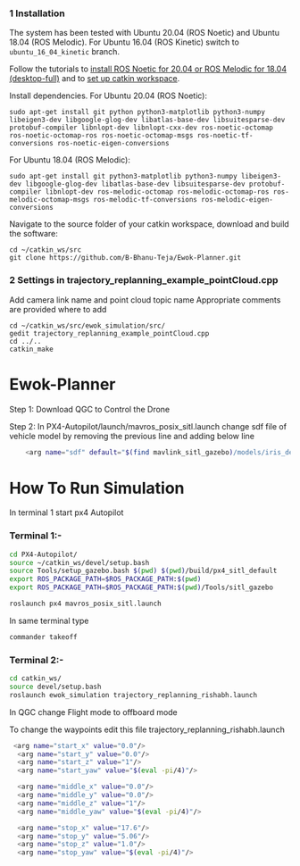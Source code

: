 ### 1 Installation

The system has been tested with  Ubuntu 20.04 (ROS Noetic) and Ubuntu 18.04 (ROS Melodic). For Ubuntu 16.04 (ROS Kinetic) switch to `ubuntu_16_04_kinetic` branch.

Follow the tutorials to [install ROS Noetic for 20.04 or ROS Melodic for 18.04 (desktop-full)](http://wiki.ros.org/ROS/Installation) and to [set up catkin workspace](http://wiki.ros.org/ROS/Tutorials/InstallingandConfiguringROSEnvironment).

Install dependencies. For Ubuntu 20.04 (ROS Noetic):
```
sudo apt-get install git python python3-matplotlib python3-numpy libeigen3-dev libgoogle-glog-dev libatlas-base-dev libsuitesparse-dev protobuf-compiler libnlopt-dev libnlopt-cxx-dev ros-noetic-octomap ros-noetic-octomap-ros ros-noetic-octomap-msgs ros-noetic-tf-conversions ros-noetic-eigen-conversions
```
For Ubuntu 18.04 (ROS Melodic):
```
sudo apt-get install git python3-matplotlib python3-numpy libeigen3-dev libgoogle-glog-dev libatlas-base-dev libsuitesparse-dev protobuf-compiler libnlopt-dev ros-melodic-octomap ros-melodic-octomap-ros ros-melodic-octomap-msgs ros-melodic-tf-conversions ros-melodic-eigen-conversions
```

Navigate to the source folder of your catkin workspace, download and build the software:
```
cd ~/catkin_ws/src
git clone https://github.com/B-Bhanu-Teja/Ewok-Planner.git
```
### 2 Settings in trajectory_replanning_example_pointCloud.cpp

Add camera link name and point cloud topic name 
Appropriate comments are provided where to add
```
cd ~/catkin_ws/src/ewok_simulation/src/
gedit trajectory_replanning_example_pointCloud.cpp
cd ../..
catkin_make
```
# Ewok-Planner
Step 1: Download QGC to Control the Drone

Step 2: In PX4-Autopilot/launch/mavros_posix_sitl.launch
change sdf file of vehicle model by removing the previous line and adding below line
```bash
    <arg name="sdf" default="$(find mavlink_sitl_gazebo)/models/iris_depth_camera/iris_depth_camera.sdf"/>

```

# How To Run Simulation
In terminal 1 start px4 Autopilot
### Terminal 1:-
```bash
cd PX4-Autopilot/
source ~/catkin_ws/devel/setup.bash
source Tools/setup_gazebo.bash $(pwd) $(pwd)/build/px4_sitl_default
export ROS_PACKAGE_PATH=$ROS_PACKAGE_PATH:$(pwd)
export ROS_PACKAGE_PATH=$ROS_PACKAGE_PATH:$(pwd)/Tools/sitl_gazebo

roslaunch px4 mavros_posix_sitl.launch
```

In same terminal type
```bash
commander takeoff
```


### Terminal 2:-
```bash
cd catkin_ws/
source devel/setup.bash
roslaunch ewok_simulation trajectory_replanning_rishabh.launch
```

In QGC
change Flight mode to offboard mode

To change the waypoints edit this file trajectory_replanning_rishabh.launch 

```bash
 <arg name="start_x" value="0.0"/>
  <arg name="start_y" value="0.0"/>
  <arg name="start_z" value="1"/>
  <arg name="start_yaw" value="$(eval -pi/4)"/>

  <arg name="middle_x" value="0.0"/>
  <arg name="middle_y" value="0.0"/>
  <arg name="middle_z" value="1"/>
  <arg name="middle_yaw" value="$(eval -pi/4)"/>

  <arg name="stop_x" value="17.6"/>
  <arg name="stop_y" value="5.06"/>
  <arg name="stop_z" value="1.0"/>
  <arg name="stop_yaw" value="$(eval -pi/4)"/>
```
